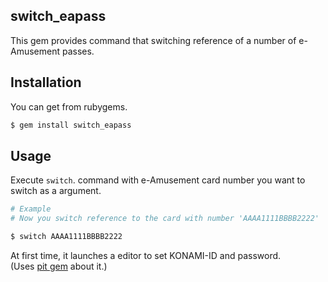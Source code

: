 ## switch_eapass
This gem provides command that switching reference of a number of e-Amusement passes.

## Installation
You can get from rubygems.

```sh
$ gem install switch_eapass
```

## Usage

Execute `switch`. command with e-Amusement card number you want to switch as a argument.


```sh
# Example
# Now you switch reference to the card with number 'AAAA1111BBBB2222'

$ switch AAAA1111BBBB2222
```

At first time, it launches a editor to set KONAMI-ID and password.  
(Uses [pit gem](https://github.com/cho45/pit) about it.)
